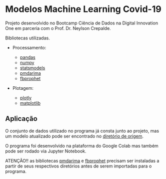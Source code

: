 

# Modelos Machine Learning Covid-19
Projeto desenvolvido no Bootcamp Ciência de Dados na Digital Innovation One em parceria com o Prof. Dr. Neylson Crepalde.

Bibliotecas utilizadas.

- Processamento:
  - [pandas](https://pandas.pydata.org/docs/getting_started/index.html#getting-started)
  - [numpy](https://numpy.org/doc/)
  - [statsmodels](https://www.statsmodels.org/stable/index.html)
  - [pmdarima](https://pypi.org/project/pmdarima/)
  - [fbprophet](https://pypi.org/project/fbprophet/) 
  

- Plotagem:
  - [plotly](https://plotly.com/python/)
  - [matplotlib](https://matplotlib.org/stable/index.html)

## Aplicação

O conjunto de dados utilizado no programa já consta junto ao projeto, mas um modelo atualizado pode ser encontrado no [diretório de origem](https://github.com/neylsoncrepalde/projeto_eda_covid/blob/master/covid_19_data.csv?raw=true).

O programa foi desenvolvido na plataforma do Google Colab mas também pode ser rodado via Jupyter Notebook.


ATENÇÃO!!
as bibliotecas [pmdarima](https://pypi.org/project/pmdarima/) e [fbprophet](https://pypi.org/project/fbprophet/) precisam ser instaladas a partir de seus respectivos diretórios antes de serem importadas para o programa.